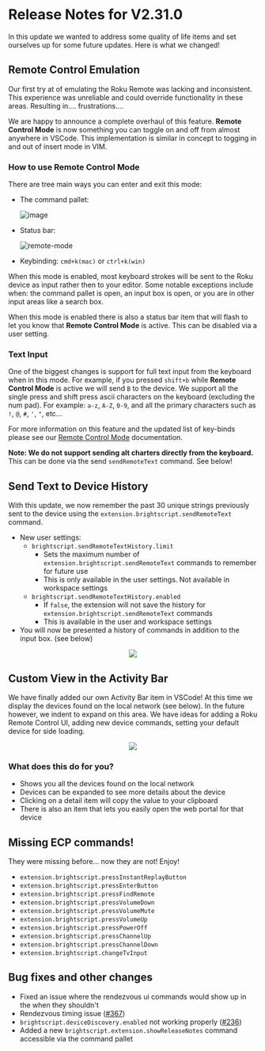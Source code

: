 # Release Notes for V2.31.0

In this update we wanted to address some quality of life items and set ourselves up for some future updates. Here is what we changed!

## Remote Control Emulation
Our first try at of emulating the Roku Remote was lacking and inconsistent. This experience was unreliable and could override functionality in these areas. Resulting in.... frustrations....

We are happy to announce a complete overhaul of this feature. **Remote Control Mode** is now something you can toggle on and off from almost anywhere in VSCode. This implementation is similar in concept to togging in and out of insert mode in VIM.

### How to use Remote Control Mode
There are tree main ways you can enter and exit this mode:
 - The command pallet:

    ![image](https://user-images.githubusercontent.com/2544493/162752967-a152dfd7-89a3-4072-aa10-b8d918cd10ff.png)

 - Status bar:

    ![remote-mode](https://user-images.githubusercontent.com/2544493/162752275-e60dea72-cc78-4818-aa99-6c3a354157ce.gif)

 - Keybinding: `cmd+k(mac)` or `ctrl+k(win)`

When this mode is enabled, most keyboard strokes will be sent to the Roku device as input rather then to your editor. Some notable exceptions include when: the command pallet is open, an input box is open, or you are in other input areas like a search box.

When this mode is enabled there is also a status bar item that will flash to let you know that **Remote Control Mode** is active. This can be disabled via a user setting.

### Text Input
One of the biggest changes is support for full text input from the keyboard when in this mode. For example, if you pressed `shift+b` while **Remote Control Mode** is active we will send `B` to the device. We support all the single press and shift press ascii characters on the keyboard (excluding the num pad). For example: `a-z`, `A-Z`, `0-9`, and all the primary characters such as `!`, `@`, `#`, `'`, `"`, etc...

For more information on this feature and the updated list of key-binds please see our [Remote Control Mode](https://rokucommunity.github.io/vscode-brightscript-language/remote-control-mode.html) documentation.

**Note: We do not support sending alt charters directly from the keyboard.** This can be done via the send `sendRemoteText` command. See below!

## Send Text to Device History
With this update, we now remember the past 30 unique strings previously sent to the device using the `extension.brightscript.sendRemoteText` command.

 - New user settings:
   - `brightscript.sendRemoteTextHistory.limit`
     - Sets the maximum number of `extension.brightscript.sendRemoteText` commands to remember for future use
     - This is only available in the user settings. Not available in workspace settings
   - `brightscript.sendRemoteTextHistory.enabled`
     - If `false`, the extension will not save the history for `extension.brightscript.sendRemoteText` commands
     - This is available in the user and workspace settings
 - You will now be presented a history of commands in addition to the input box. (see below)
 <p align="center">
    <img src="https://user-images.githubusercontent.com/9591618/160265598-cb005da1-74bf-466d-83f0-88f6e47a36da.png" />
 </p>

## Custom View in the Activity Bar

We have finally added our own Activity Bar item in VSCode! At this time we display the devices found on the local network (see below). In the future however, we indent to expand on this area. We have ideas for adding a Roku Remote Control UI, adding new device commands, setting your default device for side loading.

<p align="center">
    <img src="https://user-images.githubusercontent.com/9591618/162812142-f5d21ca6-7532-49f9-8c9b-29d62b5123e9.png" />
</p>

### What does this do for you?
 - Shows you all the devices found on the local network
 - Devices can be expanded to see more details about the device
 - Clicking on a detail item will copy the value to your clipboard
 - There is also an item that lets you easily open the web portal for that device

## Missing ECP commands!

They were missing before... now they are not! Enjoy!
  - `extension.brightscript.pressInstantReplayButton`
  - `extension.brightscript.pressEnterButton`
  - `extension.brightscript.pressFindRemote`
  - `extension.brightscript.pressVolumeDown`
  - `extension.brightscript.pressVolumeMute`
  - `extension.brightscript.pressVolumeUp`
  - `extension.brightscript.pressPowerOff`
  - `extension.brightscript.pressChannelUp`
  - `extension.brightscript.pressChannelDown`
  - `extension.brightscript.changeTvInput`

## Bug fixes and other changes
  - Fixed an issue where the rendezvous ui commands would show up in the when they shouldn't
  - Rendezvous timing issue ([#367](https://github.com/rokucommunity/vscode-brightscript-language/issues/367))
  - `brightscript.deviceDiscovery.enabled` not working properly ([#236](https://github.com/rokucommunity/vscode-brightscript-language/issues/236))
  - Added a new `brightscript.extension.showReleaseNotes` command accessible via the command pallet
